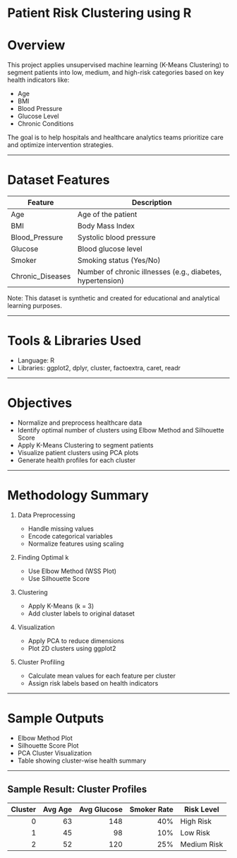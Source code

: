 # Patient Risk Clustering using R

# Overview

This project applies unsupervised machine learning (K-Means Clustering) to segment patients into low, medium, and high-risk categories based on key health indicators like:

- Age  
- BMI  
- Blood Pressure  
- Glucose Level  
- Chronic Conditions  

The goal is to help hospitals and healthcare analytics teams prioritize care and optimize intervention strategies.

---

# Dataset Features

| Feature            | Description                                                |
| ------------------ | ---------------------------------------------------------- |
| Age                | Age of the patient                                         |
| BMI                | Body Mass Index                                            |
| Blood_Pressure     | Systolic blood pressure                                    |
| Glucose            | Blood glucose level                                        |
| Smoker             | Smoking status (Yes/No)                                    |
| Chronic_Diseases   | Number of chronic illnesses (e.g., diabetes, hypertension) |

Note: This dataset is synthetic and created for educational and analytical learning purposes.

---

# Tools & Libraries Used

- Language: R  
- Libraries: ggplot2, dplyr, cluster, factoextra, caret, readr

---

# Objectives

- Normalize and preprocess healthcare data  
- Identify optimal number of clusters using Elbow Method and Silhouette Score  
- Apply K-Means Clustering to segment patients  
- Visualize patient clusters using PCA plots  
- Generate health profiles for each cluster  

---

# Methodology Summary

1. Data Preprocessing  
   - Handle missing values  
   - Encode categorical variables  
   - Normalize features using scaling

2. Finding Optimal k  
   - Use Elbow Method (WSS Plot)  
   - Use Silhouette Score

3. Clustering  
   - Apply K-Means (k = 3)  
   - Add cluster labels to original dataset

4. Visualization  
   - Apply PCA to reduce dimensions  
   - Plot 2D clusters using ggplot2

5. Cluster Profiling  
   - Calculate mean values for each feature per cluster  
   - Assign risk labels based on health indicators

---

# Sample Outputs

- Elbow Method Plot  
- Silhouette Score Plot  
- PCA Cluster Visualization  
- Table showing cluster-wise health summary  

---

## Sample Result: Cluster Profiles

| Cluster | Avg Age | Avg Glucose | Smoker Rate | Risk Level    |
|--------:|--------:|-------------:|-------------:|----------------|
| 0       | 63      | 148          | 40%          | High Risk      |
| 1       | 45      | 98           | 10%          | Low Risk       |
| 2       | 52      | 120          | 25%          | Medium Risk    |



